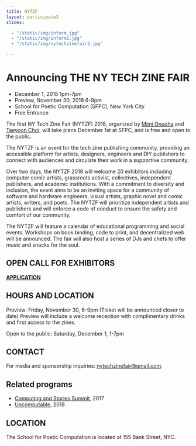 ```yaml
---
title: NYTZF
layout: participate3
slides:

  - "/static/img/inform.jpg"
  - "/static/img/inform2.jpg"
  - "/static/img/nytechzinefair2.jpg"

---
```

 
# Announcing THE NY TECH ZINE FAIR

- December 1, 2018 1pm-7pm
- Preview, November 30, 2018 6-9pm
- School for Poetic Computation (SFPC), New York City
- Free Entrance

The first NY Tech Zine Fair (NYTZF) 2018, organized by [Mimi Onuoha](http://mimionuoha.com/) and [Taeyoon Choi](http://taeyoonchoi.com/), will take place December 1st at SFPC, and is free and open to the public.

The NYTZF is an event for the tech zine publishing community, providing an accessible platform for artists, designers, engineers and DIY publishers to connect with audiences and circulate their work in a supportive community. 

Over two days, the NYTZF 2018 will welcome 20 exhibitors including computer comic artists, grassroots activist, collectives, independent publishers, and academic institutions. With a commitment to diversity and inclusion, the event aims to be an inviting space for a community of software and hardware engineers, visual artists, graphic novel and comic artists, writers, and poets. The NYTZF will prioritize independent artists and publishers and will enforce a code of conduct to ensure the safety and comfort of our community. 

The NYTZF will feature a calendar of educational programming and social events. Workshops on book binding, code to print, and decentralized web will be announced. The fair will also host a series of DJs and chefs to offer music and snacks for the soul.  

## OPEN CALL FOR EXHIBITORS  

[**APPLICATION**](https://docs.google.com/forms/d/1uagiXzSbpfmbOGBU3VMpOgdRCnWthVqsD8f4TmGCWPU/viewform?edit_requested=true)  

## HOURS AND LOCATION 

Preview: Friday, November 30, 6-9pm (Ticket will be announced closer to date)
Preview will include a welcome reception with complimentary drinks and first access to the zines. 

Open to the public: Saturday, December 1, 1-7pm 

## CONTACT

For media and sponsorship inquiries: nytechzinefair@gmail.com.   

## Related programs 

- [Computing and Stories Summit](http://sfpc.io/classes/computingandstories/), 2017
- [Uncomputable](http://sfpc.io/uncomputable), 2018


## LOCATION

The School for Poetic Computation is located at 155 Bank Street, NYC.  

